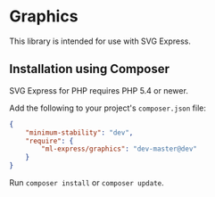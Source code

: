 # Graphics

This library is intended for use with SVG Express.

## Installation using Composer

SVG Express for PHP requires PHP 5.4 or newer.

Add the following to your project's `composer.json` file:

```json
{
    "minimum-stability": "dev",
    "require": {
        "ml-express/graphics": "dev-master@dev"
    }
}
```

Run `composer install` or `composer update`.
